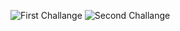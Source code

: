 ![First Challange](https://github.com/rexxeagle/Session4Assignment/assets/146952457/72634034-0c4c-4877-82c2-594068da2c6d)
![Second Challange](https://github.com/rexxeagle/Session4Assignment/assets/146952457/38f08eab-5323-49fb-a3f9-0841234b69c5)
